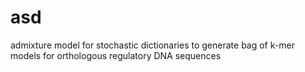 # asd
admixture model for stochastic dictionaries to generate bag of k-mer models for orthologous regulatory DNA sequences
